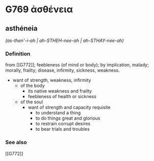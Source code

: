 # G769 ἀσθένεια

## asthéneia

_(as-then'-i-ah | ah-STHEH-nee-ah | ah-STHAY-nee-ah)_

### Definition

from [[G772]]; feebleness (of mind or body); by implication, malady; morally, frailty; disease, infirmity, sickness, weakness.

- want of strength, weakness, infirmity
  - of the body
    - its native weakness and frailty
    - feebleness of health or sickness
  - of the soul
    - want of strength and capacity requisite
      - to understand a thing
      - to do things great and glorious
      - to restrain corrupt desires
      - to bear trials and troubles

### See also

[[G772]]

